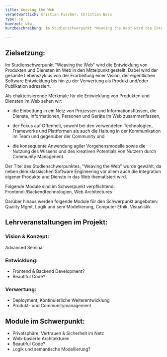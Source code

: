 ```yaml
---
title: Weaving the Web
verantwortlich: Kristian Fischer, Christian Noss
type: sp
kuerzel: wtw
kurzbeschreibung: Im Studienschwerpunkt "Weaving the Web" wird die Entwicklung von Produkten und Diensten im Web in den Mittelpunkt gestellt. Dabei wird der gesamte Lebenszyklus von der Erarbeitung einer Vision, der eigentlichen Software Entwicklung bis hin zu der Verwertung als Produkt und/oder Publikation adressiert. Als chakterisierende Merkmale für die Entwicklung von Produkten und Diensten im Web sehen wir die Einbettung in ein Netz von Prozessen und Informationsflüssen, die Dienste, Informationen, Personen und Geräte im Web zusammenfassen, der Fokus auf Offenheit, sowohl bei den verwendeten Technologien, Frameworks und Plattformen als auch die Haltung in der Kommunikation im Team und gegenüber der Community und die konsequente Anwendung agiler Vorgehensmodelle sowie die Nutzung des Wissens und des kreativen Potentials von Nutzern durch Community Management. 

---
```


## Zielsetzung:

Im Studienschwerpunkt "Weaving the Web" wird die Entwicklung von Produkten und Diensten im Web in den Mittelpunkt gestellt. Dabei wird der gesamte Lebenszyklus von der Erarbeitung einer Vision, der eigentlichen Software Entwicklung bis hin zu der Verwertung als Produkt und/oder Publikation adressiert. 

Als chakterisierende Merkmale für die Entwicklung von Produkten und Diensten im Web sehen wir:

- die Einbettung in ein Netz von Prozessen und Informationsflüssen, die Dienste, Informationen, Personen und Geräte im Web zusammenfassen,

- der Fokus auf Offenheit, sowohl bei den verwendeten Technologien, Frameworks und Plattformen als auch die Haltung in der Kommunikation im Team und gegenüber der Community und

- die konsequente Anwendung agiler Vorgehensmodelle sowie die Nutzung des Wissens und des kreativen Potentials von Nutzern durch Community Managenent. 

Der Titel des Studienschwerpunktes, "Weaving the Web" wurde gewählt, da neben dem klassischen Software Engineering vor allem auch die Integration eigener Produkte und Dienste in das Web thematisiert wird.

Folgende Module sind im Schwerpunkt verpflichtend: Frontend-/Backendtechnologien, Web Architectures

Darüber hinaus werden folgende Module für den Schwerpunkt angeboten: Quality Mgmt, Logik und sem Modellierung, Computer Ethik, Visualistik


## Lehrveranstaltungen im Projekt:

### Vision & Konzept:
Advanced Seminar

### Entwicklung:
- Frontend & Backend Development?
- Beautiful Code?

### Verwertung:
- Deployment, Kontinuierliche Weiterentwicklung
- Produkt- und Communitymanagement

## Module im Schwerpunkt:
- Privatsphäre, Vertrauen & Sicherheit im Netz
- Web-basierte Architekturen
- Beautiful Code?
- Logik und semantische Modellierung?






